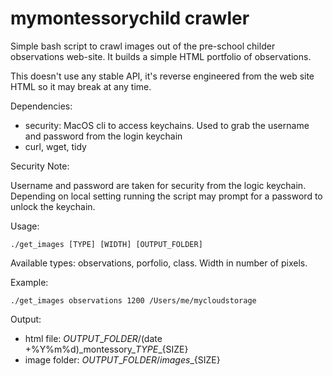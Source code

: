 # mymontessorychild crawler

Simple bash script to crawl images out of the pre-school childer 
observations web-site. It builds a simple HTML portfolio of observations.

This doesn't use any stable API, it's reverse engineered from the web
site HTML so it may break at any time.

Dependencies:
* security: MacOS cli to access keychains. Used to grab the username
  and password from the login keychain
* curl, wget, tidy

Security Note:

Username and password are taken for security from the logic keychain.
Depending on local setting running the script may prompt for a password
to unlock the keychain.

Usage:

    ./get_images [TYPE] [WIDTH] [OUTPUT_FOLDER]
    
Available types: observations, porfolio, class.
Width in number of pixels.

Example:

    ./get_images observations 1200 /Users/me/mycloudstorage

Output:
* html file: $OUTPUT\_FOLDER/$(date +%Y%m%d)\_montessory\_${TYPE}\_${SIZE}
* image folder: $OUTPUT\_FOLDER/images\_${SIZE}
